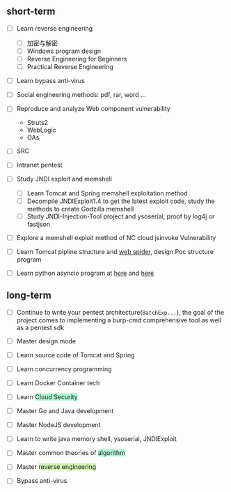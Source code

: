 ## short-term
- [ ] Learn reverse engineering
	- [ ] 加密与解密
	- [ ] Windows program design
	- [ ] Reverse Engineering for Beginners
	- [ ] Practical Reverse Engineering
- [ ] Learn bypass anti-virus
- [ ] Social engineering methods: pdf, rar, word ...
- [ ] Reproduce and analyze Web component vulnerability
	- Struts2
	- WebLogic
	- OAs
- [ ] SRC
- [ ] Intranet pentest
- [ ] Study JNDI exploit and memshell
	- [ ] Learn Tomcat and Spring memshell exploitation method
	- [ ] Decompile JNDIExploit1.4 to get the latest exploit code, study the methods to create Godzilla memshell
	- [ ] Study JNDI-Injection-Tool project and ysoserial, proof by log4j or fastjson
- [ ] Explore a memshell exploit method of NC cloud jsinvoke Vulnerability 
- [ ] Learn Tomcat pipline structure and [web spider](https://learnku.com/docs/python-learning/advanced-crawler-crawler-framework/10979), design Poc structure program
- [ ] Learn python asyncio program at [here](https://zhuanlan.zhihu.com/p/96969508) and [here](https://zhuanlan.zhihu.com/p/115823089)


## long-term
- [ ] Continue to write your pentest architecture(`BatchExp...`), the goal of the project comes to implementing a burp-cmd comprehensive tool as well as a pentest sdk
- [ ] Master design mode
- [ ] Learn source code of Tomcat and Spring
- [ ] Learn concurrency programming
- [ ] Learn Docker Container tech
- [ ] Learn <span style="background:#affad1">Cloud Security</span>
- [ ] Master Go and Java development
- [ ] Master NodeJS development
- [ ] Learn to write java memory shell, ysoserial, JNDIExploit
- [ ] Master common theories of <span style="background:#affad1">algorithm</span>
- [ ] Master <span style="background:#d3f8b6">reverse engineering</span>
- [ ] Bypass anti-virus

